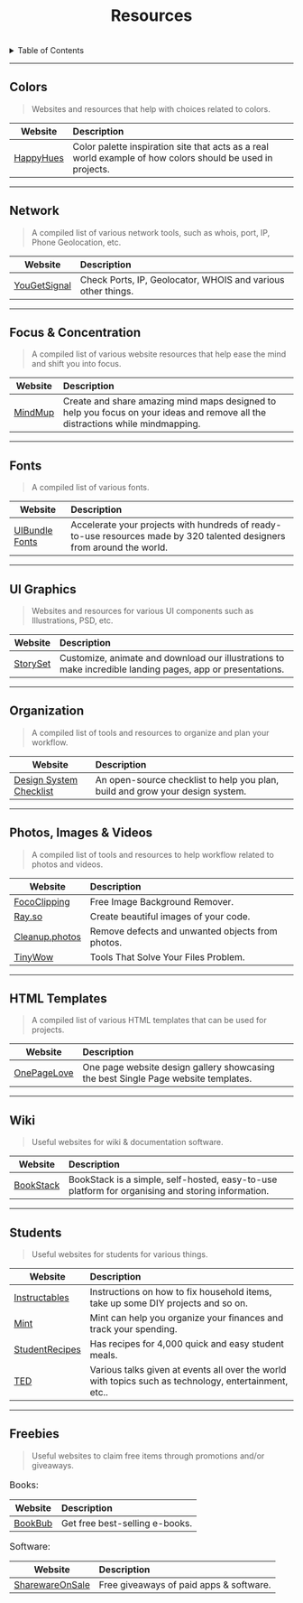 <div>
    <h1 align="center">Resources</h1>
</div>
<br/>

<!-- TABLE OF CONTENTS -->
<details>
  <summary>Table of Contents</summary>
  <ul>
    <li>
      <a href="#about-the-project">About The Project</a>
      <ul>
        <li><a href="#built-with">Built With</a></li>
      </ul>
    </li>
    <li>
      <a href="#getting-started">Getting Started</a>
      <ul>
        <li><a href="#prerequisites">Prerequisites</a></li>
        <li><a href="#installation">Installation</a></li>
      </ul>
    </li>
    <li><a href="#usage">Usage</a></li>
  </ul>
</details>



---



<h2>Colors</h3>

> Websites and resources that help with choices related to colors.

| Website | Description |
| --------------|:-------------|
| [HappyHues](https://www.happyhues.co/) | Color palette inspiration site that acts as a real world example of how colors should be used in projects. |



---


<h2>Network</h3>

> A compiled list of various network tools, such as whois, port, IP, Phone Geolocation, etc.

| Website | Description |
| --------------|:-------------|
| [YouGetSignal](https://www.yougetsignal.com/) | Check Ports, IP, Geolocator, WHOIS and various other things. |



---



<h2>Focus & Concentration</h3>

> A compiled list of various website resources that help ease the mind and shift you into focus.

| Website | Description |
| --------------|:-------------|
| [MindMup](https://www.mindmup.com/) | Create and share amazing mind maps designed to help you focus on your ideas and remove all the distractions while mindmapping. |



---



<h2>Fonts</h3>

> A compiled list of various fonts.

| Website | Description |
| --------------|:-------------|
| [UIBundle Fonts](https://uibundle.com/category/fonts) | Accelerate your projects with hundreds of ready-to-use resources made by 320 talented designers from around the world. |



---


<h2>UI Graphics</h3>

> Websites and resources for various UI components such as Illustrations, PSD, etc.

| Website | Description |
| --------------|:-------------|
| [StorySet](https://www.storyset.com/) | Customize, animate and download our illustrations to make incredible landing pages, app or presentations. |


---



<h2>Organization</h3>

> A compiled list of tools and resources to organize and plan your workflow.

| Website | Description |
| --------------|:-------------|
| [Design System Checklist](https://www.designsystemchecklist.com/) | An open-source checklist to help you plan, build and grow your design system. |



---



<h2>Photos, Images & Videos</h3>

> A compiled list of tools and resources to help workflow related to photos and videos.

| Website | Description |
| --------------|:-------------|
| [FocoClipping](https://www.fococlipping.com/) | Free Image Background Remover. |
| [Ray.so](https://www.ray.so/) | Create beautiful images of your code. |
| [Cleanup.photos](https://www.cleanup.photos/) | Remove defects and unwanted objects from photos. |
| [TinyWow](https://www.tinywow.com/) | Tools That Solve Your Files Problem. |



---



<h2>HTML Templates</h3>

> A compiled list of various HTML templates that can be used for projects.

| Website | Description |
| --------------|:-------------|
| [OnePageLove](https://www.onepagelove.com/) | One page website design gallery showcasing the best Single Page website templates. |



---



<h2>Wiki</h3>

> Useful websites for wiki & documentation software.

| Website | Description |
| --------------|:-------------|
| [BookStack](https://www.bookstackapp.com/) | BookStack is a simple, self-hosted, easy-to-use platform for organising and storing information. |



---



<h2>Students</h3>

> Useful websites for students for various things.

| Website | Description |
| --------------|:-------------|
| [Instructables](https://www.instructables.com/) | Instructions on how to fix household items, take up some DIY projects and so on. |
| [Mint](https://www.mint.com/) | Mint can help you organize your finances and track your spending. |
| [StudentRecipes](https://www.studentrecipes.com/) | Has recipes for 4,000 quick and easy student meals. |
| [TED](https://www.ted.com/) | Various talks given at events all over the world with topics such as technology, entertainment, etc.. |



---



<h2>Freebies</h3>

> Useful websites to claim free items through promotions and/or giveaways.

<p style="font-size: 16px;">Books:</p>

| Website | Description |
| --------------|:-------------|
| [BookBub](https://www.bookbub.com/) | Get free best-selling e-books. |

<p style="font-size: 16px;">Software:</p>

| Website | Description |
| --------------|:-------------|
| [SharewareOnSale](https://www.sharewareonsale.com/) | Free giveaways of paid apps & software. |
